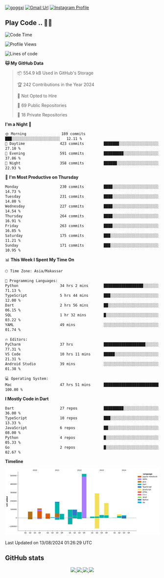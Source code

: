 [![goggxi](https://img.shields.io/badge/Portofolio-Goggxi-orange)](https://goggxi.github.io)
[![Gmail Url](https://img.shields.io/twitter/url?label=Goggxi@gmail.com&logo=gmail&style=social&url=http%3A%2F%2Fmailto%3Acontact.Goggxi@gmail.com)](mailto:Goggxi@gmail.com) [![Instagram Profile](https://img.shields.io/twitter/url?label=moh_rifkan&logo=instagram&style=social&url=https://www.instagram.com/moh_rifkan/)](https://www.instagram.com/moh_rifkan/)

## Play Code .. 💬🚀

<!-- [![Moh Rifkan GitHub stats](https://github-readme-stats.vercel.app/api?username=goggxi&count_private=true&show_icons=true&theme=dracula&custom_title=Goggxi%20Statistic%20🚀)](https://github.com/goggxi/goggxi)

[![Top Langs](https://github-readme-stats.vercel.app/api/top-langs/?username=goggxi&langs_count=8&layout=compact&show_icons=true&theme=dracula)](https://github.com/goggxi/goggxi) -->

<!--START_SECTION:waka-->
![Code Time](http://img.shields.io/badge/Code%20Time-3%2C135%20hrs%2052%20mins-blue)

![Profile Views](http://img.shields.io/badge/Profile%20Views-7-blue)

![Lines of code](https://img.shields.io/badge/From%20Hello%20World%20I%27ve%20Written-1.8%20million%20lines%20of%20code-blue)

**🐱 My GitHub Data** 

> 📦 554.9 kB Used in GitHub's Storage 
 > 
> 🏆 242 Contributions in the Year 2024
 > 
> 🚫 Not Opted to Hire
 > 
> 📜 69 Public Repositories 
 > 
> 🔑 18 Private Repositories 
 > 
**I'm a Night 🦉** 

```text
🌞 Morning                189 commits         ███░░░░░░░░░░░░░░░░░░░░░░   12.11 % 
🌆 Daytime                423 commits         ███████░░░░░░░░░░░░░░░░░░   27.10 % 
🌃 Evening                591 commits         █████████░░░░░░░░░░░░░░░░   37.86 % 
🌙 Night                  358 commits         ██████░░░░░░░░░░░░░░░░░░░   22.93 % 
```
📅 **I'm Most Productive on Thursday** 

```text
Monday                   230 commits         ████░░░░░░░░░░░░░░░░░░░░░   14.73 % 
Tuesday                  231 commits         ████░░░░░░░░░░░░░░░░░░░░░   14.80 % 
Wednesday                227 commits         ████░░░░░░░░░░░░░░░░░░░░░   14.54 % 
Thursday                 264 commits         ████░░░░░░░░░░░░░░░░░░░░░   16.91 % 
Friday                   263 commits         ████░░░░░░░░░░░░░░░░░░░░░   16.85 % 
Saturday                 175 commits         ███░░░░░░░░░░░░░░░░░░░░░░   11.21 % 
Sunday                   171 commits         ███░░░░░░░░░░░░░░░░░░░░░░   10.95 % 
```


📊 **This Week I Spent My Time On** 

```text
🕑︎ Time Zone: Asia/Makassar

💬 Programming Languages: 
Python                   34 hrs 2 mins       ██████████████████░░░░░░░   71.13 % 
TypeScript               5 hrs 44 mins       ███░░░░░░░░░░░░░░░░░░░░░░   12.00 % 
Dart                     2 hrs 56 mins       ██░░░░░░░░░░░░░░░░░░░░░░░   06.15 % 
SQL                      1 hr 32 mins        █░░░░░░░░░░░░░░░░░░░░░░░░   03.22 % 
YAML                     49 mins             ░░░░░░░░░░░░░░░░░░░░░░░░░   01.74 % 

🔥 Editors: 
PyCharm                  37 hrs              ███████████████████░░░░░░   77.31 % 
VS Code                  10 hrs 11 mins      █████░░░░░░░░░░░░░░░░░░░░   21.31 % 
Android Studio           39 mins             ░░░░░░░░░░░░░░░░░░░░░░░░░   01.38 % 

💻 Operating System: 
Mac                      47 hrs 51 mins      █████████████████████████   100.00 % 
```

**I Mostly Code in Dart** 

```text
Dart                     27 repos            █████████░░░░░░░░░░░░░░░░   36.00 % 
TypeScript               10 repos            ███░░░░░░░░░░░░░░░░░░░░░░   13.33 % 
JavaScript               6 repos             ██░░░░░░░░░░░░░░░░░░░░░░░   08.00 % 
Python                   4 repos             █░░░░░░░░░░░░░░░░░░░░░░░░   05.33 % 
Go                       2 repos             █░░░░░░░░░░░░░░░░░░░░░░░░   02.67 % 
```



**Timeline**

![Lines of Code chart](https://raw.githubusercontent.com/Goggxi/Goggxi/main/assets/bar_graph.png)


 Last Updated on 13/08/2024 01:26:29 UTC
<!--END_SECTION:waka-->

## GitHub stats

<p align="center">
  <a href="https://github.com/goggxi">
    <img src="http://github-profile-summary-cards.vercel.app/api/cards/profile-details?username=goggxi&theme=transparent" />
  </a>
  <a href="https://github.com/goggxi">
    <img src="https://github-readme-streak-stats.herokuapp.com/?user=goggxi&hide_border=true&card_width=338&theme=transparent" />
  </a>
  <a href="https://github.com/goggxi">
    <img src="http://github-profile-summary-cards.vercel.app/api/cards/stats?username=goggxi&theme=transparent" />
  </a>
  <a href="https://github.com/goggxi">
    <img src="https://github-readme-stats.vercel.app/api/top-langs/?username=goggxi&langs_count=10&exclude_repo=&hide=c,makefile,html,css,sass,nix,nunjucks,tsql,dockerfile,shell&card_width=699&hide_border=true&theme=transparent" />
  </a>
  <!-- <br/>
  <a href="https://github.com/goggxi">
    <img src="https://komarev.com/ghpvc/?username=goggxi&color=blue&style=flat" />
  </a> -->
</p>
